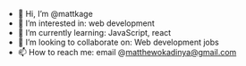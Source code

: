- 👋 Hi, I’m @mattkage
- 👀 I’m interested in: web development
- 🌱 I’m currently learning: JavaScript, react
- 💞️ I’m looking to collaborate on: Web development jobs
- 📫 How to reach me: email @matthewokadinya@gmail.com

<!---
mattkage/mattkage is a ✨ special ✨ repository because its `README.md` (this file) appears on your GitHub profile.
You can click the Preview link to take a look at your changes.
--->
